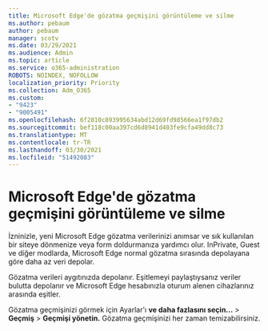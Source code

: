 ```yaml
---
title: Microsoft Edge'de gözatma geçmişini görüntüleme ve silme
ms.author: pebaum
author: pebaum
manager: scotv
ms.date: 03/29/2021
ms.audience: Admin
ms.topic: article
ms.service: o365-administration
ROBOTS: NOINDEX, NOFOLLOW
localization_priority: Priority
ms.collection: Adm_O365
ms.custom:
- "9423"
- "9005491"
ms.openlocfilehash: 6f2810c893995634abd12d69fd98566ea1f97db2
ms.sourcegitcommit: bef118c00aa397cd6d8941d403fe9cfa49dd8c73
ms.translationtype: MT
ms.contentlocale: tr-TR
ms.lasthandoff: 03/30/2021
ms.locfileid: "51492083"
---
```

# <a name="view-and-delete-browsing-history-in-microsoft-edge"></a>Microsoft Edge'de gözatma geçmişini görüntüleme ve silme

İzninizle, yeni Microsoft Edge gözatma verilerinizi anımsar ve sık kullanılan bir siteye dönmenize veya form doldurmanıza yardımcı olur. InPrivate, Guest ve diğer modlarda, Microsoft Edge normal gözatma sırasında depolayana göre daha az veri depolar.

Gözatma verileri aygıtınızda depolanır. Eşitlemeyi paylaştıysanız veriler bulutta depolanır ve Microsoft Edge hesabınızla oturum alenen cihazlarınız arasında eşitler.

Gözatma geçmişinizi görmek için Ayarlar'ı **ve daha fazlasını seçin...**   >  **Geçmiş**  >  **Geçmişi yönetin.** Gözatma geçmişinizi her zaman temizabilirsiniz.